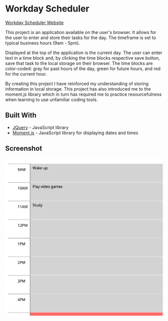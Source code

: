# Workday Scheduler

[Workday Scheduler Website](https://alxndryn.github.io/Work-Day-Scheduler/)

This project is an application available on the user's browser. It allows for the user to enter and store their tasks for the day. The timeframe is set to typical business hours (9am - 5pm).

Displayed at the top of the application is the current day. The user can enter text in a time block and, by clicking the time blocks respective save button, save that task to the local storage on their browser. The time blocks are color-coded: gray for past hours of the day, green for future hours, and red for the current hour.

By creating this project I have reinforced my understanding of storing information in local storage. This project has also introduced me to the moment.js library which in turn has required me to practice resourcefulness when learning to use unfamiliar coding tools.

## Built With
- [JQuery](https://jquery.com/) - JavaScript library
- [Moment.js](https://momentjs.com/) - JavaScript library for displaying dates and times

## Screenshot
![](workday-scheduler.png)
